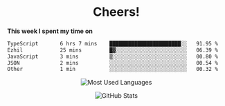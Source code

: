 <h1 align="center">Cheers!</h1>

**This week I spent my time on**
<!--START_SECTION:waka-->

```txt
TypeScript       6 hrs 7 mins    ███████████████████████░░   91.95 %
Ezhil            25 mins         █▓░░░░░░░░░░░░░░░░░░░░░░░   06.39 %
JavaScript       3 mins          ▒░░░░░░░░░░░░░░░░░░░░░░░░   00.80 %
JSON             2 mins          ░░░░░░░░░░░░░░░░░░░░░░░░░   00.54 %
Other            1 min           ░░░░░░░░░░░░░░░░░░░░░░░░░   00.32 %
```

<!--END_SECTION:waka-->

<p align="center"><img src="https://github-readme-stats.vercel.app/api/top-langs/?username=thnkrn&layout=compact&hide=html&theme=tokyonight" alt="Most Used Languages" /></p>

<p align="center"><img src="https://github-readme-stats.vercel.app/api?username=thnkrn&show_icons=true&count_private=true&theme=tokyonight&show=reviews&hide_rank=false&rank_icon=github" alt="GitHub Stats" /></p>

<!-- <p align="center"><a href="https://wakatime.com"><img src="https://wakatime.com/share/@thnkrn/40092326-d1bd-471b-89da-9a7c63939402.png" /></p>
 -->
